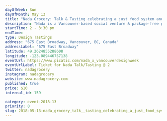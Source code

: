 ```yaml
---
dayOfWeek: Sun
dayOfMonth: May 13
title: "Nada Grocery: Talk & Tasting celebrating a just food system and unpackaged future "
description: "Nada is a Vancouver-based social venture & package-free grocer on a mission to cultivate a better world by inspiring people to change the way they shop for groceries. As a radically different grocery experience, Nada has designed its business to reduce waste at all levels of its supply chain, contribute to a circular economy and food system, and curate a customer experience that makes package-free shopping as convenient as possible.<br> <br> Nada is finishing construction of its new Mount Pleasant retail location, and is hosting its first public event in partnership with Vancouver Design Week!<br> <br> Curious to learn how it all works? Join us for series of talks from Nada’s founder, its design partners, and its head chef to learn about the intersection of design and impact. Guests will enjoy a snack   platter with their ticket. "
startTime: 2 - 3:30 pm
endTime: 
type: Design Tastings
address: "675 East Broadway, Vancouver, BC, Canada"
addressLabel: "675 East Broadway"
latitude: 49.2624855288608
longitude: -123.089446757138
eventUrl: https://www.picatic.com/nada_x_vancouverdesignweek
eventUrlLabel: Ticket for Nada Talk/Tasting @ 2
twitter: nadagrocery
instagram: nadagrocery
website: www.nadagrocery.com
published: true
price: $10
internal_id: 159

category: event-2018-13
priority: 0
slug: 2018-05-13-nada_grocery_talk__tasting_celebrating_a_just_food_system_and_unpackaged_future_
---
```

